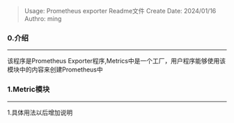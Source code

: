 > Usage: Prometheus exporter Readme文件 
> Create Date: 2024/01/16 
> Authro: ming 

### 0.介绍
---
该程序是Prometheus Exporter程序,Metrics中是一个工厂，用户程序能够使用该模块中的内容来创建Prometheus中

### 1.Metric模块
---
1.具体用法以后增加说明
